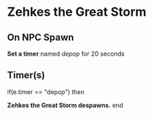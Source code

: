 # Zehkes the Great Storm
## On NPC Spawn

**Set a timer** named *depop* for 20 seconds
## Timer(s)

if(e.timer == "depop") then


**Zehkes the Great Storm despawns.**
end
